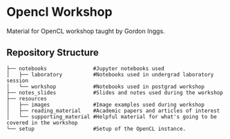 # Opencl Workshop
Material for OpenCL workshop taught by Gordon Inggs.

## Repository Structure
```
├── notebooks               #Jupyter notebooks used
│   ├── laboratory          #Notebooks used in undergrad laboratory session
│   └── workshop            #Notebooks used in postgrad workshop
├── notes_slides            #Slides and notes used during the workshop
├── resources               
│   ├── images              #Image examples used during workshop
│   ├── reading_material    #Academic papers and articles of interest
│   └── supporting_material #Helpful material for what's going to be covered in the workshop
└── setup                   #Setup of the OpenCL instance.
```
